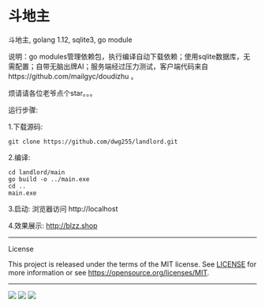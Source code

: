 # 斗地主
斗地主, golang 1.12, sqlite3, go module

说明：go modules管理依赖包，执行编译自动下载依赖；使用sqlite数据库，无需配置；自带无脑出牌AI；服务端经过压力测试，客户端代码来自https://github.com/mailgyc/doudizhu 。

烦请请各位老爷点个star。。。


运行步骤:

1.下载源码:

    git clone https://github.com/dwg255/landlord.git

2.编译:
    
    cd landlord/main
    go build -o ../main.exe
    cd ..
    main.exe

3.启动:
    浏览器访问 http://localhost

4.效果展示:
http://blzz.shop


---

License

This project is released under the terms of the MIT license. See [LICENSE](LICENSE) for more
information or see https://opensource.org/licenses/MIT.
   
   
---

![](https://raw.githubusercontent.com/dwg255/landlord/master/static/1.png)
![](https://raw.githubusercontent.com/dwg255/landlord/master/static/2.png)
![](https://raw.githubusercontent.com/dwg255/landlord/master/static/3.png)